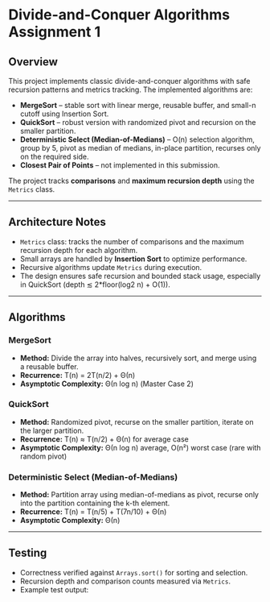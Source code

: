 # Divide-and-Conquer Algorithms Assignment 1

## Overview
This project implements classic divide-and-conquer algorithms with safe recursion patterns and metrics tracking. The implemented algorithms are:

- **MergeSort** – stable sort with linear merge, reusable buffer, and small-n cutoff using Insertion Sort.
- **QuickSort** – robust version with randomized pivot and recursion on the smaller partition.
- **Deterministic Select (Median-of-Medians)** – O(n) selection algorithm, group by 5, pivot as median of medians, in-place partition, recurses only on the required side.
- **Closest Pair of Points** – not implemented in this submission.

The project tracks **comparisons** and **maximum recursion depth** using the `Metrics` class.

---

## Architecture Notes
- `Metrics` class: tracks the number of comparisons and the maximum recursion depth for each algorithm.
- Small arrays are handled by **Insertion Sort** to optimize performance.
- Recursive algorithms update `Metrics` during execution.
- The design ensures safe recursion and bounded stack usage, especially in QuickSort (depth ≲ 2*floor(log2 n) + O(1)).

---

## Algorithms

### MergeSort
- **Method:** Divide the array into halves, recursively sort, and merge using a reusable buffer.
- **Recurrence:** T(n) = 2T(n/2) + Θ(n)
- **Asymptotic Complexity:** Θ(n log n) (Master Case 2)

### QuickSort
- **Method:** Randomized pivot, recurse on the smaller partition, iterate on the larger partition.
- **Recurrence:** T(n) ≈ T(n/2) + Θ(n) for average case
- **Asymptotic Complexity:** Θ(n log n) average, O(n²) worst case (rare with random pivot)

### Deterministic Select (Median-of-Medians)
- **Method:** Partition array using median-of-medians as pivot, recurse only into the partition containing the k-th element.
- **Recurrence:** T(n) = T(n/5) + T(7n/10) + Θ(n)
- **Asymptotic Complexity:** Θ(n)

---

## Testing
- Correctness verified against `Arrays.sort()` for sorting and selection.
- Recursion depth and comparison counts measured via `Metrics`.
- Example test output:

